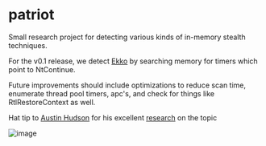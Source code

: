 # patriot
Small research project for detecting various kinds of in-memory stealth techniques. 

For the v0.1 release, we detect [Ekko](https://github.com/Cracked5pider/Ekko) by searching memory for timers which point to NtContinue.

Future improvements should include optimizations to reduce scan time, enumerate thread pool timers, apc's, and check for things like RtlRestoreContext as well.

Hat tip to [Austin Hudson](https://twitter.com/ilove2pwn_) for his excellent [research](https://suspicious.actor/2022/05/05/mdsec-nighthawk-study.html) on the topic

![image](https://user-images.githubusercontent.com/56411054/174499879-ea784efa-ba08-454e-9028-3781547c32f5.png)

